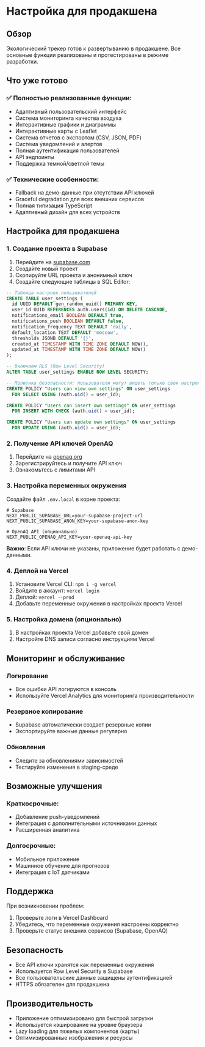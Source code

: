 # Настройка для продакшена

## Обзор

Экологический трекер готов к развертыванию в продакшене. Все основные функции реализованы и протестированы в режиме разработки.

## Что уже готово

### ✅ Полностью реализованные функции:
- Адаптивный пользовательский интерфейс
- Система мониторинга качества воздуха
- Интерактивные графики и диаграммы
- Интерактивные карты с Leaflet
- Система отчетов с экспортом (CSV, JSON, PDF)
- Система уведомлений и алертов
- Полная аутентификация пользователей
- API эндпоинты
- Поддержка темной/светлой темы

### ✅ Технические особенности:
- Fallback на демо-данные при отсутствии API ключей
- Graceful degradation для всех внешних сервисов
- Полная типизация TypeScript
- Адаптивный дизайн для всех устройств

## Настройка для продакшена

### 1. Создание проекта в Supabase

1. Перейдите на [supabase.com](https://supabase.com)
2. Создайте новый проект
3. Скопируйте URL проекта и анонимный ключ
4. Создайте следующие таблицы в SQL Editor:

```sql
-- Таблица настроек пользователей
CREATE TABLE user_settings (
  id UUID DEFAULT gen_random_uuid() PRIMARY KEY,
  user_id UUID REFERENCES auth.users(id) ON DELETE CASCADE,
  notifications_email BOOLEAN DEFAULT true,
  notifications_push BOOLEAN DEFAULT false,
  notification_frequency TEXT DEFAULT 'daily',
  default_location TEXT DEFAULT 'moscow',
  thresholds JSONB DEFAULT '{}',
  created_at TIMESTAMP WITH TIME ZONE DEFAULT NOW(),
  updated_at TIMESTAMP WITH TIME ZONE DEFAULT NOW()
);

-- Включаем RLS (Row Level Security)
ALTER TABLE user_settings ENABLE ROW LEVEL SECURITY;

-- Политика безопасности: пользователи могут видеть только свои настройки
CREATE POLICY "Users can view own settings" ON user_settings
  FOR SELECT USING (auth.uid() = user_id);

CREATE POLICY "Users can insert own settings" ON user_settings
  FOR INSERT WITH CHECK (auth.uid() = user_id);

CREATE POLICY "Users can update own settings" ON user_settings
  FOR UPDATE USING (auth.uid() = user_id);
```

### 2. Получение API ключей OpenAQ

1. Перейдите на [openaq.org](https://openaq.org)
2. Зарегистрируйтесь и получите API ключ
3. Ознакомьтесь с лимитами API

### 3. Настройка переменных окружения

Создайте файл `.env.local` в корне проекта:

```env
# Supabase
NEXT_PUBLIC_SUPABASE_URL=your-supabase-project-url
NEXT_PUBLIC_SUPABASE_ANON_KEY=your-supabase-anon-key

# OpenAQ API (опционально)
NEXT_PUBLIC_OPENAQ_API_KEY=your-openaq-api-key
```

**Важно**: Если API ключи не указаны, приложение будет работать с демо-данными.

### 4. Деплой на Vercel

1. Установите Vercel CLI: `npm i -g vercel`
2. Войдите в аккаунт: `vercel login`
3. Деплой: `vercel --prod`
4. Добавьте переменные окружения в настройках проекта Vercel

### 5. Настройка домена (опционально)

1. В настройках проекта Vercel добавьте свой домен
2. Настройте DNS записи согласно инструкциям Vercel

## Мониторинг и обслуживание

### Логирование
- Все ошибки API логируются в консоль
- Используйте Vercel Analytics для мониторинга производительности

### Резервное копирование
- Supabase автоматически создает резервные копии
- Экспортируйте важные данные регулярно

### Обновления
- Следите за обновлениями зависимостей
- Тестируйте изменения в staging-среде

## Возможные улучшения

### Краткосрочные:
- Добавление push-уведомлений
- Интеграция с дополнительными источниками данных
- Расширенная аналитика

### Долгосрочные:
- Мобильное приложение
- Машинное обучение для прогнозов
- Интеграция с IoT датчиками

## Поддержка

При возникновении проблем:
1. Проверьте логи в Vercel Dashboard
2. Убедитесь, что переменные окружения настроены корректно
3. Проверьте статус внешних сервисов (Supabase, OpenAQ)

## Безопасность

- Все API ключи хранятся как переменные окружения
- Используется Row Level Security в Supabase
- Все пользовательские данные защищены аутентификацией
- HTTPS обязателен для продакшена

## Производительность

- Приложение оптимизировано для быстрой загрузки
- Используется кэширование на уровне браузера
- Lazy loading для тяжелых компонентов (карты)
- Оптимизированные изображения и ресурсы
